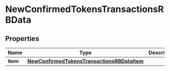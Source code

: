 

# NewConfirmedTokensTransactionsRBData


## Properties

| Name | Type | Description | Notes |
|------------ | ------------- | ------------- | -------------|
|**item** | [**NewConfirmedTokensTransactionsRBDataItem**](NewConfirmedTokensTransactionsRBDataItem.md) |  |  |



